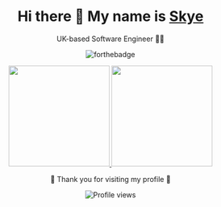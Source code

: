 
<h1 align="center">Hi there 👋 My name is <a href="https://GlitchSkye.github.io/">Skye</a></h1>

<p align="center">
  UK-based Software Engineer 💖💖
</p>

<p align="center">
  <img src="https://forthebadge.com/images/badges/60-percent-of-the-time-works-every-time.svg" alt="forthebadge" />
</p>

<p align="center">
  <a href="https://github.com/anuraghazra/github-readme-stats">
    <img height="200" src="https://github-readme-stats.vercel.app/api?username=glitchSkye&show_icons=true&theme=ambient_gradient&count_private=true&hide=stars" />
  </a>
  <a href="https://github.com/anuraghazra/convoychat">
    <img height="200" src="https://github-readme-stats.vercel.app/api/top-langs/?username=glitchSkye&layout=compact&theme=ambient_gradient" />
  </a>
</p>

<p align="center">
  💫 Thank you for visiting my profile 💫
</p>

<p align="center">
  <img src="https://komarev.com/ghpvc/?username=glitchSkye" alt="Profile views" />
</p>
